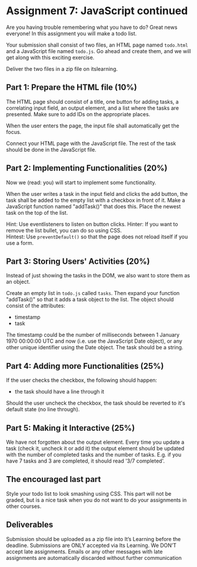 # Assignment 7: JavaScript continued

Are you having trouble remembering what you have to do? Great news everyone! In this assignment you will make a todo list.

Your submission shall consist of two files, an HTML page named `todo.html` and a JavaScript file named `todo.js`. Go ahead and create them, and we will get along with this exciting exercise.

Deliver the two files in a zip file on itslearning.

## Part 1: Prepare the HTML file (10%)
The HTML page should consist of a title, one button for adding tasks, a correlating input field, an output element, and a list where the tasks are presented. Make sure to add IDs on the appropriate places.

When the user enters the page, the input file shall automatically get the focus.

Connect your HTML page with the JavaScript file. The rest of the task should be done in the JavaScript file.

## Part 2: Implementing Functionalities (20%)
Now we (read: you) will start to implement some functionality.

When the user writes a task in the input field and clicks the add button, the task shall be added to the empty list with a checkbox in front of it. Make a JavaScript function named "addTask()" that does this. Place the newest task on the top of the list.

Hint: Use eventlisteners to listen on button clicks.
Hinter: If you want to remove the list bullet, you can do so using CSS.  
Hintest: Use `preventDefault()` so that the page does not reload itself if you use a form.

## Part 3: Storing Users' Activities (20%)
Instead of just showing the tasks in the DOM, we also want to store them as an object.

Create an empty list in `todo.js` called `tasks`. Then expand your function "addTask()" so that it adds a task object to the list. The object should consist of the attributes:
* timestamp
* task

The timestamp could be the number of milliseconds between 1 January 1970 00:00:00 UTC and now (i.e. use the JavaScript Date object), or any other unique identifier using the Date object. The task should be a string.

## Part 4: Adding more Functionalities (25%)
If the user checks the checkbox, the following should happen:
* the task should have a line through it

Should the user uncheck the checkbox, the task should be reverted to it's default state (no line through).

## Part 5: Making it Interactive (25%)
We have not forgotten about the output element. Every time you update a task (check it, uncheck it or add it) the output element should be updated with the number of completed tasks and the number of tasks. E.g. if you have 7 tasks and 3 are completed, it should read '3/7 completed'.

## The encouraged last part
Style your todo list to look smashing using CSS. This part will not be graded, but is a nice task when you do not want to do your assignments in other courses.

## Deliverables
Submission should be uploaded as a zip file into It’s Learning before the deadline. Submissions are ONLY accepted via Its Learning. We DON’T accept late assignments. Emails or any other messages with late assignments are automatically discarded without further communication

